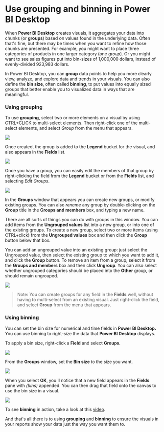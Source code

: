 <properties
   pageTitle="Use grouping and binning in Power BI Desktop"
   description="Learn how to group and bin elements in Power BI Desktop"
   services="powerbi"
   documentationCenter=""
   authors="davidiseminger"
   manager="erikre"
   backup=""
   editor=""
   tags=""
   qualityFocus="no"
   qualityDate=""/>

<tags
   ms.service="powerbi"
   ms.devlang="NA"
   ms.topic="article"
   ms.tgt_pltfrm="NA"
   ms.workload="powerbi"
   ms.date="06/06/2017"
   ms.author="davidi"/>

# Use grouping and binning in Power BI Desktop

When **Power BI Desktop** creates visuals, it aggregates your data into chunks (or **groups**) based on values found in the underlying data. Often that's fine, but there may be times when you want to refine how those chunks are presented. For example, you might want to place three categories of products in one larger category (one *group*). Or you might want to see sales figures put into bin-sizes of 1,000,000 dollars, instead of evenly-divided 923,983 dollars.

In Power BI Desktop, you can **group** data points to help you more clearly view, analyze, and explore data and trends in your visuals. You can also define the **bin size**, often called **binning**, to put values into equally sized groups that better enable you to visualized data in ways that are meaningful.

### Using grouping

To use **grouping**, select two or more elements on a visual by using CTRL+CLICK to multi-select elements. Then right-click one of the multi-select elements, and select *Group* from the menu that appears.

![](media/powerbi-desktop-grouping-and-binning/grouping-binning_1.png)

Once created, the group is added to the **Legend** bucket for the visual, and also appears in the **Fields** list.

![](media/powerbi-desktop-grouping-and-binning/grouping-binning_2.png)

Once you have a group, you can easily edit the members of that group by right-clicking the field from the **Legend** bucket or from the **Fields** list, and selecting *Edit Groups*.

![](media/powerbi-desktop-grouping-and-binning/grouping-binning_3.png)

In the **Groups** window that appears you can create new groups, or modify existing groups. You can also *rename* any group by double-clicking on the **Group** title in the **Groups and members** box, and typing a new name.

There are all sorts of things you can do with groups in this window. You can add items from the **Ungrouped values** list into a new group, or into one of the existing groups. To create a new group, select two or more items (using CTRL+click) from the **Ungrouped values** box and then click the **Group** button below that box.

You can add an ungrouped value into an existing group: just select the Ungrouped value, then select the existing group to which you want to add it, and click the **Group** button. To remove an item from a group, select it from the **Groups and members** box and then click **Ungroup**. You can also select whether ungrouped categories should be placed into the **Other** group, or should remain ungrouped.

![](media/powerbi-desktop-grouping-and-binning/grouping-binning_4.png)

> Note: You can create groups for any field in the **Fields** well, without having to multi-select from an existing visual. Just right-click the field, and select **Group** from the menu that appears.

### Using binning

You can set the bin size for numerical and time fields in **Power BI Desktop.** You can use binning to right-size the data that **Power BI Desktop** displays.

To apply a bin size, right-click a **Field** and select **Groups**.

![](media/powerbi-desktop-grouping-and-binning/grouping-binning_5.png)

From the **Groups** window, set the **Bin size** to the size you want.

![](media/powerbi-desktop-grouping-and-binning/grouping-binning_6.png)

When you select **OK**, you'll notice that a new field appears in the **Fields** pane with *(bins)* appended. You can then drag that field onto the canvas to use the bin size in a visual.

![](media/powerbi-desktop-grouping-and-binning/grouping-binning_7.png)

To see **binning** in action, take a look at this [video](https://youtu.be/UXEYSvgvMaQ?t=12m17s).

And that's all there is to using **grouping** and **binning** to ensure the visuals in your reports show your data just the way you want them to.
